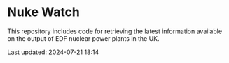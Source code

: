 # Nuke Watch

This repository includes code for retrieving the latest information available on the output of EDF nuclear power plants in the UK.

Last updated: 2024-07-21 18:14